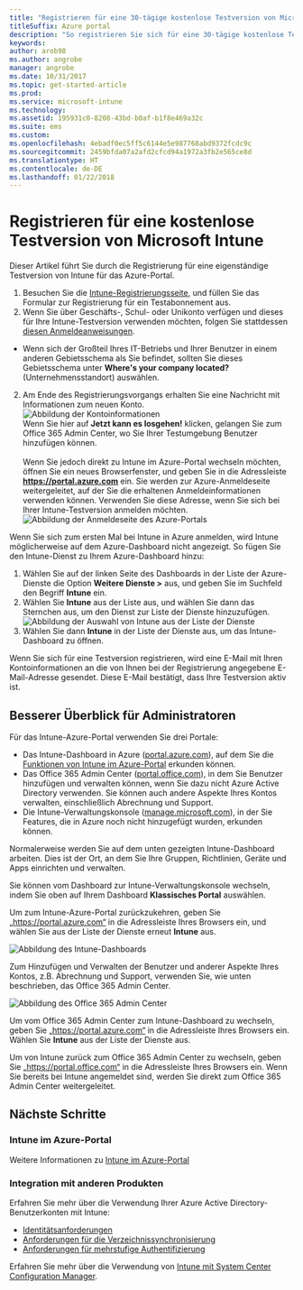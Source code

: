 ```yaml
---
title: "Registrieren für eine 30-tägige kostenlose Testversion von Microsoft Intune"
titleSuffix: Azure portal
description: "So registrieren Sie sich für eine 30-tägige kostenlose Testversion von Intune"
keywords: 
author: arob98
ms.author: angrobe
manager: angrobe
ms.date: 10/31/2017
ms.topic: get-started-article
ms.prod: 
ms.service: microsoft-intune
ms.technology: 
ms.assetid: 195931c0-8208-43bd-b0af-b1f8e469a32c
ms.suite: ems
ms.custom: 
ms.openlocfilehash: 4ebadf0ec5ff5c6144e5e987768abd9372fcdc9c
ms.sourcegitcommit: 2459bfda07a2afd2cfcd94a1972a3fb2e565ce8d
ms.translationtype: HT
ms.contentlocale: de-DE
ms.lasthandoff: 01/22/2018
---
```

# <a name="sign-up-for-a-microsoft-intune-free-trial"></a>Registrieren für eine kostenlose Testversion von Microsoft Intune


Dieser Artikel führt Sie durch die Registrierung für eine eigenständige Testversion von Intune für das Azure-Portal.

1. Besuchen Sie die [Intune-Registrierungsseite](https://portal.office.com/Signup/Signup.aspx?OfferId=40BE278A-DFD1-470a-9EF7-9F2596EA7FF9&dl=INTUNE_A&ali=1#0%20), und füllen Sie das Formular zur Registrierung für ein Testabonnement aus.
2. Wenn Sie über Geschäfts-, Schul- oder Unikonto verfügen und dieses für Ihre Intune-Testversion verwenden möchten, folgen Sie stattdessen [diesen Anmeldeanweisungen](/intune/account-sign-up).

* Wenn sich der Großteil Ihres IT-Betriebs und Ihrer Benutzer in einem anderen Gebietsschema als Sie befindet, sollten Sie dieses Gebietsschema unter **Where's your company located?** (Unternehmensstandort) auswählen.

2. Am Ende des Registrierungsvorgangs erhalten Sie eine Nachricht mit Informationen zum neuen Konto. <br/> ![Abbildung der Kontoinformationen](./media/2-end-of-sign-up-process.png) <br/>Wenn Sie hier auf **Jetzt kann es losgehen!** klicken, gelangen Sie zum Office 365 Admin Center, wo Sie Ihrer Testumgebung Benutzer hinzufügen können. <br/><br/>Wenn Sie jedoch direkt zu Intune im Azure-Portal wechseln möchten, öffnen Sie ein neues Browserfenster, und geben Sie in die Adressleiste **https://portal.azure.com** ein. Sie werden zur Azure-Anmeldeseite weitergeleitet, auf der Sie die erhaltenen Anmeldeinformationen verwenden können. Verwenden Sie diese Adresse, wenn Sie sich bei Ihrer Intune-Testversion anmelden möchten. <br/> ![Abbildung der Anmeldeseite des Azure-Portals](./media/azure-portal-signin.png)

Wenn Sie sich zum ersten Mal bei Intune in Azure anmelden, wird Intune möglicherweise auf dem Azure-Dashboard nicht angezeigt. So fügen Sie den Intune-Dienst zu Ihrem Azure-Dashboard hinzu:
1. Wählen Sie auf der linken Seite des Dashboards in der Liste der Azure-Dienste die Option **Weitere Dienste >** aus, und geben Sie im Suchfeld den Begriff **Intune** ein.
2. Wählen Sie **Intune** aus der Liste aus, und wählen Sie dann das Sternchen aus, um den Dienst zur Liste der Dienste hinzuzufügen.<br/> ![Abbildung der Auswahl von Intune aus der Liste der Dienste](./media/azure-add-intune1.png)
3. Wählen Sie dann **Intune** in der Liste der Dienste aus, um das Intune-Dashboard zu öffnen.

Wenn Sie sich für eine Testversion registrieren, wird eine E-Mail mit Ihren Kontoinformationen an die von Ihnen bei der Registrierung angegebene E-Mail-Adresse gesendet. Diese E-Mail bestätigt, dass Ihre Testversion aktiv ist.



## <a name="keeping-the-admin-experiences-straight"></a>Besserer Überblick für Administratoren


Für das Intune-Azure-Portal verwenden Sie drei Portale:
- Das Intune-Dashboard in Azure ([portal.azure.com](https://portal.azure.com)), auf dem Sie die [Funktionen von Intune im Azure-Portal](what-is-intune.md) erkunden können.
- Das Office 365 Admin Center ([portal.office.com](https://portal.office.com)), in dem Sie Benutzer hinzufügen und verwalten können, wenn Sie dazu nicht Azure Active Directory verwenden. Sie können auch andere Aspekte Ihres Kontos verwalten, einschließlich Abrechnung und Support.
- Die Intune-Verwaltungskonsole ([manage.microsoft.com](https://manage.microsoft.com)), in der Sie Features, die in Azure noch nicht hinzugefügt wurden, erkunden können.

Normalerweise werden Sie auf dem unten gezeigten Intune-Dashboard arbeiten. Dies ist der Ort, an dem Sie Ihre Gruppen, Richtlinien, Geräte und Apps einrichten und verwalten.

Sie können vom Dashboard zur Intune-Verwaltungskonsole wechseln, indem Sie oben auf Ihrem Dashboard **Klassisches Portal** auswählen.

Um zum Intune-Azure-Portal zurückzukehren, geben Sie „https://portal.azure.com“ in die Adressleiste Ihres Browsers ein, und wählen Sie aus der Liste der Dienste erneut **Intune** aus.

 ![Abbildung des Intune-Dashboards](./media/intune-azure-dashboard.png)


Zum Hinzufügen und Verwalten der Benutzer und anderer Aspekte Ihres Kontos, z.B. Abrechnung und Support, verwenden Sie, wie unten beschrieben, das Office 365 Admin Center.

![Abbildung des Office 365 Admin Center](./media/office-admin-center.png)

Um vom Office 365 Admin Center zum Intune-Dashboard zu wechseln, geben Sie „https://portal.azure.com“ in die Adressleiste Ihres Browsers ein. Wählen Sie **Intune** aus der Liste der Dienste aus.

Um von Intune zurück zum Office 365 Admin Center zu wechseln, geben Sie „https://portal.office.com“ in die Adressleiste Ihres Browsers ein. Wenn Sie bereits bei Intune angemeldet sind, werden Sie direkt zum Office 365 Admin Center weitergeleitet.

## <a name="next-steps"></a>Nächste Schritte

### <a name="intune-in-the-azure-portal"></a>Intune im Azure-Portal
Weitere Informationen zu [Intune im Azure-Portal](what-is-intune.md)

### <a name="integration-with-other-products"></a>Integration mit anderen Produkten
Erfahren Sie mehr über die Verwendung Ihrer Azure Active Directory-Benutzerkonten mit Intune:
- [Identitätsanforderungen](https://docs.microsoft.com/active-directory/active-directory-hybrid-identity-design-considerations-overview#design-considerations-overview)
- [Anforderungen für die Verzeichnissynchronisierung](https://docs.microsoft.com/active-directory/active-directory-hybrid-identity-design-considerations-directory-sync-requirements)
- [Anforderungen für mehrstufige Authentifizierung](https://docs.microsoft.com/active-directory/active-directory-hybrid-identity-design-considerations-multifactor-auth-requirements)

Erfahren Sie mehr über die Verwendung von [Intune mit System Center Configuration Manager](https://docs.microsoft.com/sccm/mdm/understand/hybrid-mobile-device-management).

